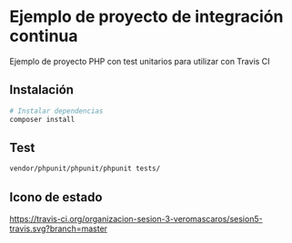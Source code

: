 # Ejemplo de proyecto de integración continua

Ejemplo de proyecto PHP con test unitarios para utilizar con Travis CI

## Instalación

``` bash
# Instalar dependencias
composer install
```

## Test

``` bash
vendor/phpunit/phpunit/phpunit tests/
```
## Icono de estado
https://travis-ci.org/organizacion-sesion-3-veromascaros/sesion5-travis.svg?branch=master
